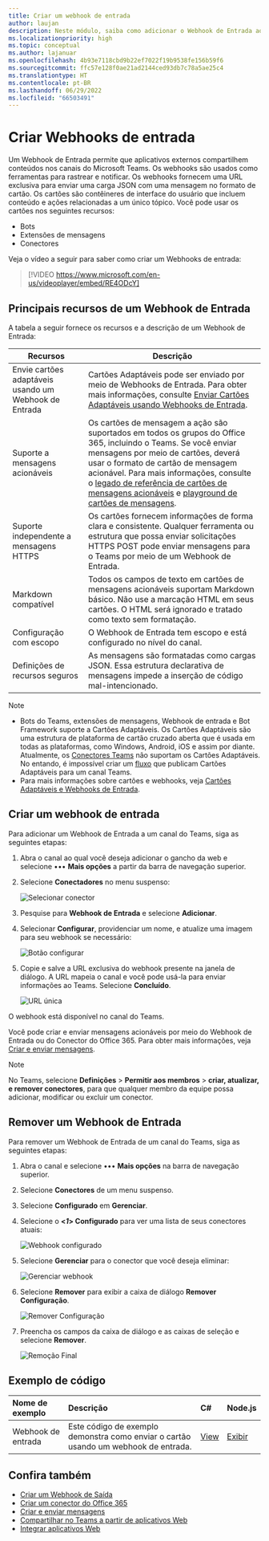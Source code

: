 ```yaml
---
title: Criar um webhook de entrada
author: laujan
description: Neste módulo, saiba como adicionar o Webhook de Entrada ao aplicativo do Teams e postar quaisquer solicitações externas para o Teams usando-o
ms.localizationpriority: high
ms.topic: conceptual
ms.author: lajanuar
ms.openlocfilehash: 4b93e7118cbd9b22ef7022f19b9538fe156b59f6
ms.sourcegitcommit: ffc57e128f0ae21ad2144ced93db7c78a5ae25c4
ms.translationtype: HT
ms.contentlocale: pt-BR
ms.lasthandoff: 06/29/2022
ms.locfileid: "66503491"
---
```

# <a name="create-incoming-webhooks"></a>Criar Webhooks de entrada

Um Webhook de Entrada permite que aplicativos externos compartilhem conteúdos nos canais do Microsoft Teams. Os webhooks são usados como ferramentas para rastrear e notificar. Os webhooks fornecem uma URL exclusiva para enviar uma carga JSON com uma mensagem no formato de cartão. Os cartões são contêineres de interface do usuário que incluem conteúdo e ações relacionadas a um único tópico. Você pode usar os cartões nos seguintes recursos:

* Bots
* Extensões de mensagens
* Conectores

Veja o vídeo a seguir para saber como criar um Webhooks de entrada:
<br>
> [!VIDEO https://www.microsoft.com/en-us/videoplayer/embed/RE4ODcY]

## <a name="key-features-of-an-incoming-webhook"></a>Principais recursos de um Webhook de Entrada

A tabela a seguir fornece os recursos e a descrição de um Webhook de Entrada:

| Recursos | Descrição |
| -------- | ----------- |
|Envie cartões adaptáveis usando um Webhook de Entrada | Cartões Adaptáveis pode ser enviado por meio de Webhooks de Entrada. Para obter mais informações, consulte [Enviar Cartões Adaptáveis usando Webhooks de Entrada](../../webhooks-and-connectors/how-to/connectors-using.md#send-adaptive-cards-using-an-incoming-webhook).|
|Suporte a mensagens acionáveis|Os cartões de mensagem a ação são suportados em todos os grupos do Office 365, incluindo o Teams. Se você enviar mensagens por meio de cartões, deverá usar o formato de cartão de mensagem acionável. Para mais informações, consulte o [legado de referência de cartões de mensagens acionáveis](/outlook/actionable-messages/message-card-reference) e [playground de cartões de mensagens](https://messagecardplayground.azurewebsites.net).|
|Suporte independente a mensagens HTTPS|Os cartões fornecem informações de forma clara e consistente. Qualquer ferramenta ou estrutura que possa enviar solicitações HTTPS POST pode enviar mensagens para o Teams por meio de um Webhook de Entrada.|
|Markdown compatível|Todos os campos de texto em cartões de mensagens acionáveis suportam Markdown básico. Não use a marcação HTML em seus cartões. O HTML será ignorado e tratado como texto sem formatação.|
|Configuração com escopo|O Webhook de Entrada tem escopo e está configurado no nível do canal.|
|Definições de recursos seguros|As mensagens são formatadas como cargas JSON. Essa estrutura declarativa de mensagens impede a inserção de código mal-intencionado.|

<!--- TBD: A note should be short and eye-catching. No need to put a list item inside a Note or any admonition for that matter. Re-write the below list item.
--->

> [!NOTE]
>
> * Bots do Teams, extensões de mensagens, Webhook de entrada e Bot Framework suporte a Cartões Adaptáveis. Os Cartões Adaptáveis são uma estrutura de plataforma de cartão cruzado aberta que é usada em todas as plataformas, como Windows, Android, iOS e assim por diante. Atualmente, os [Conectores Teams](../../webhooks-and-connectors/how-to/connectors-creating.md) não suportam os Cartões Adaptáveis. No entando, é impossível criar um [fluxo](https://flow.microsoft.com/blog/microsoft-flow-in-microsoft-teams/) que publicam Cartões Adaptáveis para um canal Teams.
> * Para mais informações sobre cartões e webhooks, veja [Cartões Adaptáveis e Webhooks de Entrada](~/task-modules-and-cards/what-are-cards.md#adaptive-cards-and-incoming-webhooks).

## <a name="create-an-incoming-webhook"></a>Criar um webhook de entrada

Para adicionar um Webhook de Entrada a um canal do Teams, siga as seguintes etapas:

1. Abra o canal ao qual você deseja adicionar o gancho da web e selecione &#8226;&#8226;&#8226; **Mais opções** a partir da barra de navegação superior.
1. Selecione **Conectadores** no menu suspenso:

    ![Selecionar conector](~/assets/images/connectors.png)

1. Pesquise para **Webhook de Entrada** e selecione **Adicionar**.
1. Selecionar **Configurar**, providenciar um nome, e atualize uma imagem para seu webhook se necessário:

    ![Botão configurar](~/assets/images/configure.png)

1. Copie e salve a URL exclusiva do webhook presente na janela de diálogo. A URL mapeia o canal e você pode usá-la para enviar informações ao Teams. Selecione **Concluído**.

    ![URL única](~/assets/images/url.png)

O webhook está disponível no canal do Teams.

Você pode criar e enviar mensagens acionáveis por meio do Webhook de Entrada ou do Conector do Office 365. Para obter mais informações, veja [Criar e enviar mensagens](~/webhooks-and-connectors/how-to/connectors-using.md).

> [!NOTE]
> No Teams, selecione **Definições** > **Permitir aos membros** > **criar, atualizar, e remover conectores**, para que qualquer membro da equipe possa adicionar, modificar ou excluir um conector.

## <a name="remove-an-incoming-webhook"></a>Remover um Webhook de Entrada

Para remover um Webhook de Entrada de um canal do Teams, siga as seguintes etapas:

1. Abra o canal e selecione &#8226;&#8226;&#8226; **Mais opções** na barra de navegação superior.
1. Selecione **Conectores** de um menu suspenso.
1. Selecione **Configurado** em **Gerenciar**.
1. Selecione o **<*1*> Configurado** para ver uma lista de seus conectores atuais:

    ![Webhook configurado](~/assets/images/configured.png)

1. Selecione **Gerenciar** para o conector que você deseja eliminar:

    ![Gerenciar webhook](~/assets/images/manage.png)

1. Selecione **Remover** para exibir a caixa de diálogo **Remover Configuração**.

    ![Remover Configuração](~/assets/images/removeconfiguration.png)

1. Preencha os campos da caixa de diálogo e as caixas de seleção e selecione **Remover**.

    ![Remoção Final](~/assets/images/finalremove.png)

## <a name="code-sample"></a>Exemplo de código

| Nome de exemplo           | Descrição | C#    | Node.js   |
|:---------------------|:--------------|:---------|:--------|
|Webhook de entrada|Este código de exemplo demonstra como enviar o cartão usando um webhook de entrada. |[View](https://github.com/OfficeDev/Microsoft-Teams-Samples/tree/main/samples/incoming-webhook/csharp)|[Exibir](https://github.com/OfficeDev/Microsoft-Teams-Samples/tree/main/samples/incoming-webhook/nodejs) |

## <a name="see-also"></a>Confira também

* [Criar um Webhook de Saída](~/webhooks-and-connectors/how-to/add-outgoing-webhook.md)
* [Criar um conector do Office 365](~/webhooks-and-connectors/how-to/connectors-creating.md)
* [Criar e enviar mensagens](~/webhooks-and-connectors/how-to/connectors-using.md)
* [Compartilhar no Teams a partir de aplicativos Web](~/concepts/build-and-test/share-to-teams-from-web-apps.md)
* [Integrar aplicativos Web](~/samples/integrate-web-apps-overview.md)
